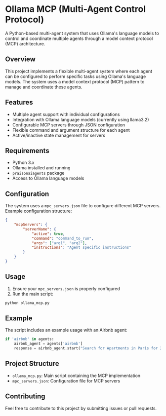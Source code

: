 # Ollama MCP (Multi-Agent Control Protocol)

A Python-based multi-agent system that uses Ollama's language models to control and coordinate multiple agents through a model context protocol (MCP) architecture.

## Overview

This project implements a flexible multi-agent system where each agent can be configured to perform specific tasks using Ollama's language models. The system uses a model context protocol (MCP) pattern to manage and coordinate these agents.

## Features

- Multiple agent support with individual configurations
- Integration with Ollama language models (currently using llama3.2)
- Configurable MCP servers through JSON configuration
- Flexible command and argument structure for each agent
- Active/inactive state management for servers

## Requirements

- Python 3.x
- Ollama installed and running
- `praisonaiagents` package
- Access to Ollama language models

## Configuration

The system uses a `mpc_servers.json` file to configure different MCP servers. Example configuration structure:

```json
{
    "mcpServers": {
        "serverName": {
            "active": true,
            "command": "command_to_run",
            "args": ["arg1", "arg2"],
            "instructions": "Agent specific instructions"
        }
    }
}
```

## Usage

1. Ensure your `mpc_servers.json` is properly configured
2. Run the main script:

```bash
python ollama_mcp.py
```

## Example

The script includes an example usage with an Airbnb agent:

```python
if 'airbnb' in agents:
    airbnb_agent = agents['airbnb']
    response = airbnb_agent.start("Search for Apartments in Paris for 2 nights. 04/28 - 04/30 for 2 adults.")
```

## Project Structure

- `ollama_mcp.py`: Main script containing the MCP implementation
- `mpc_servers.json`: Configuration file for MCP servers

## Contributing

Feel free to contribute to this project by submitting issues or pull requests.

